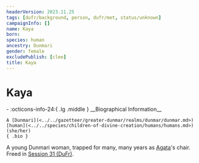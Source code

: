 ```yaml
---
headerVersion: 2023.11.25
tags: [dufr/background, person, dufr/met, status/unknown]
campaignInfo: []
name: Kaya
born:
species: human
ancestry: Dunmari
gender: female
excludePublish: [clee]
title: Kaya
---
```

# Kaya
<div class="grid cards ext-narrow-margin ext-one-column" markdown>
- :octicons-info-24:{ .lg .middle } __Biographical Information__

    A [Dunmari](<../../gazetteer/greater-dunmar/realms/dunmar/dunmar.md>) [human](<../../species/children-of-divine-creation/humans/humans.md>) (she/her)  
    { .bio }

</div>


A young Dunmari woman, trapped for many, many years as [Agata](<../fey/agata.md>)'s chair. Freed in [Session 31 (DuFr)](<../../campaigns/dunmari-frontier/session-notes/session-31-dufr.md>).


